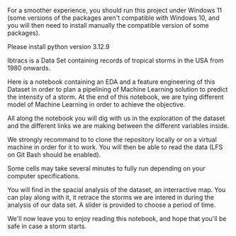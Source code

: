 For a smoother experience, you should run this project under Windows 11 (some versions of the packages aren't compatible with Windows 10, and you will then need to install manually the compatible version of some packages).

Please install python version 3.12.9

Ibtracs is a Data Set containing records of tropical storms in the USA from 1980 onwards.

Here is a notebook containing an EDA and a feature engineering of this Dataset in order to plan a pipelining of Machine Learning solution to predict the intensity of a storm. At the end of this notebook, we are tying different model of Machine Learning in order to achieve the objective.

All along the notebook you will dig with us in the exploration of the dataset and the different links we are making between the different variables inside. 

We strongly recommand to to clone the repository locally or on a virtual machine in order for it to work. You will then be able to read the data (LFS on Git Bash should be enabled).

Some cells may take several minutes to fully run depending on your computer specifications.

You will find in the spacial analysis of the dataset, an interractive map. You can play along with it, it retrace the storms we are intered in during the analysis of our data set. A slider is provided to choose a period of time.

We'll now leave you to enjoy reading this notebook, and hope that you'll be safe in case a storm starts.